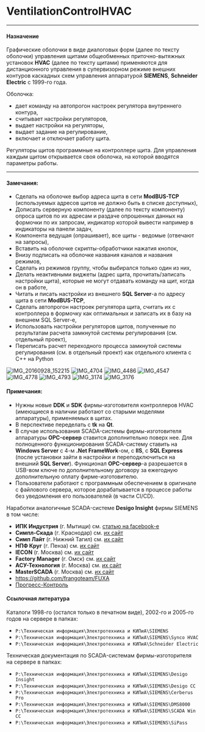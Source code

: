 # VentilationControlHVAC

----
#### Назначение
Графические оболочки в виде диалоговых форм (далее по тексту оболочки) управления щитами общеобменных приточно-вытяжных установок **HVAC** (далее по тексту щитами) применяются для дистанционного управления в супервизорном режиме внешних контуров каскадных схем управления аппаратурой **SIEMENS**, **Schneider Electric** с 1999-го года.

Оболочка: 
 - дает команду на автопрогон настроек регулятора внутреннего контура,
 - считывает настройки регуляторов,
 - выдает настройки на регуляторы,
 - выдает задание на регулирование,
 - включает и отключает работу щита.

Регуляторы щитов программные на контроллере щита.
Для управления каждым щитом открывается своя оболочка, на которой вводятся параметры работы.

----
#### Замечания:
 - Сделать на оболочке выбор адреса щита в сети **ModBUS-TCP** (используемых адресов щитов не должно быть в списке доступных),
 - Дописать серверную компоненту (далее по тексту компоненту) опроса щитов по их адресам и раздаче опрошенных данных на формочки по их запросам, индикатор которой вывести например в индикаторы на панели задач,
 - Компонента ведущая (опрашивает), все щиты - ведомые (отвечают на запросы),
 - Вставить на оболочке скрипты-обработчики нажатия кнопок,
 - Внизу подписать на оболочке названия каналов и названия режимов,
 - Сделать из режимов группу, чтобы выбирался только один из них,
 - Делать неактивными виджеты (адрес щита, прочитать/записать настройки щита), которые не могут отдавать команду на щит, когда он в работе,
 - Читать и писать настройки из внешнего **SQL Server**-а по адресу щита в сети **ModBUS-TCP**,
 - Сделать автопрогон настроек регулятора щита, считать их с контроллера в формочку как оптимальных и записать их в базу на внешнем SQL Server-е,
 - Использовать настройки регуляторов щитов, полученные по результатам расчета замкнутой системы регулирования (см. отдельный проект),
 - Переписать расчет переходного процесса замкнутой системы регулирования (см. в отдельный проект) как отдельного клиента с C++ на Python

![IMG_20160928_152215](https://user-images.githubusercontent.com/104857185/169311708-07b7b03a-a0fc-4fd0-a122-0f73b721b21e.jpg)
![IMG_4704](https://user-images.githubusercontent.com/104857185/169308673-81a780ba-8a2d-46db-ab37-a9f41d53fa34.JPG)
![IMG_4486](https://user-images.githubusercontent.com/104857185/169309000-4f485313-a44b-4f15-818e-b0a76adfc1ff.JPG)
![IMG_4547](https://user-images.githubusercontent.com/104857185/169310149-21e65ddf-7baa-45be-a14c-aa3a2d774197.JPG)
![IMG_4778](https://user-images.githubusercontent.com/104857185/169310532-a605a20f-8389-42ef-9c34-928f5b01c33a.JPG)
![IMG_4793](https://user-images.githubusercontent.com/104857185/169310808-5151ae47-95cf-4c17-8756-ea7f3cd65ec5.JPG)
![IMG_3174](https://user-images.githubusercontent.com/104857185/170977221-276454ab-5e53-4747-8108-c8fcff0e6f48.JPG)
![IMG_3176](https://user-images.githubusercontent.com/104857185/170977297-a0bd49e5-281f-4405-9636-5aa8f5c7a8ed.JPG)


#### Примечания:
 - Нужны новые **DDK** и **SDK** фирмы-изготовителя контроллеров HVAC (имеющиеся в наличии работают со старыми моделями аппаратуры), применяемых в щитах.
 - В перспективе переделать с **tk** на **Qt**.
 - В случае использования SCADA-системы фирмы-изготовителя аппаратуры **OPC-сервер** ставится дополнительно поверх нее. Для полноценного функционирования SCADA-систему ставить на **Windows Server** с 4-м **.Net FrameWork**-ом, с **IIS**, с **SQL Express** (после установки зайти в настройки и переподключиться на внешний **SQL Server**). Функционал **OPC-сервер**-а разрешается в USB-вом ключе по дополнительному договору за ежегодную дополнительную оплату фирме-изготовителю.
 - Пользователи работают с программным обеспечением в оригинале с файлового сервера, которое дорабатывается в процессе работы без уведомления его пользователей (в части CI/CD).

Наработки аналогичные SCADA-системе **Desigo Insight** фирмы SIEMENS в том числе:
 * **ИПК Индустрия** (г. Мытищи) см. [статью на facebook-е](https://www.facebook.com/ipkindustriya/)
 * **Симпл-Скада** (г. Краснодар) см. [их сайт](https://simple-scada.com/)
 * **Симп Лайт** (г. Нижний Тагил) см. [их сайт](https://simplight.ru/)
 * **НПФ Круг** (г. Пенза) см. [их сайт](https://www.krug2000.ru/products/ppr/scada-2000.html?utm_medium=cpc&utm_source=mail.yandex.ru&utm_campaign=15353707&utm_term=%D0%BA%D1%83%D0%BF%D0%B8%D1%82%D1%8C%20scada&utm_content=none.0&yclid=2892848951052795745)
 * **IECON** (г. Москва) см. [их сайт](https://www.iecon.ru/about/)
 * **Factory Manager** (г. Омск) см. [их сайт](https://factorymanager.ru/)
 * **АСУ-Технология** (г. Москва) см. [их сайт](https://www.asu-tech.ru/about/dispetcherizaciya.html)
 * **MasterSCADA** (г. Москва) см. [их сайт](https://masterscada.ru/?yclid=2966471923235094160#pos)
 * https://github.com/frangoteam/FUXA
 * [Прогресс-Контроль](https://progress-control.ru/)

#### Ссылочная литература
Каталоги 1998-го (остался только в печатном виде), 2002-го и 2005-го годов на сервере в папках:
 - `P:\Техническая информация\Электротехника и КИПиА\SIEMENS`
 - `P:\Техническая информация\Электротехника и КИПиА\SIEMENS\Synco HVAC`
 - `P:\Техническая информация\Электротехника и КИПиА\Schneider Electric` 

Техническая документация по SCADA-системам фирмы-изготорителя на сервере в папках:
 - `P:\Техническая информация\Электротехника и КИПиА\SIEMENS\Desigo Insight`
 - `P:\Техническая информация\Электротехника и КИПиА\SIEMENS\Desigo CC`
 - `P:\Техническая информация\Электротехника и КИПиА\SIEMENS\Cerberus Pro`
 - `P:\Техническая информация\Электротехника и КИПиА\SIEMENS\DMS8000`
 - `P:\Техническая информация\Электротехника и КИПиА\SIEMENS\SCADA Win CC`
 - `P:\Техническая информация\Электротехника и КИПиА\SIEMENS\SiPass`
